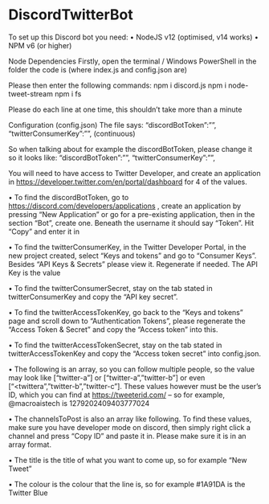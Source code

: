 # DiscordTwitterBot
To set up this Discord bot you need:
• NodeJS v12 (optimised, v14 works)
• NPM v6 (or higher)

Node Dependencies
Firstly, open the terminal / Windows PowerShell in the folder the code is (where index.js and
config.json are)

Please then enter the following commands:
npm i discord.js
npm i node-tweet-stream
npm i fs

Please do each line at one time, this shouldn’t take more than a minute


Configuration
(config.json)
The file says:
“discordBotToken”:””,
“twitterConsumerKey”:””,
(continuous)


So when talking about for example the discordBotToken, please change it so it looks like:
“discordBotToken”:”<value>”,
“twitterConsumerKey”:””,
  
You will need to have access to Twitter Developer, and create an application in
https://developer.twitter.com/en/portal/dashboard for 4 of the values.

• To find the discordBotToken, go to https://discord.com/developers/applications ,
create an application by pressing “New Application” or go for a pre-existing application,
then in the section “Bot”, create one. Beneath the username it should say “Token”. Hit
“Copy” and enter it in


• To find the twitterConsumerKey, in the Twitter Developer Portal, in the new project
created, select “Keys and tokens” and go to “Consumer Keys”. Besides “API Keys &
Secrets” please view it. Regenerate if needed. The API Key is the value


• To find the twitterConsumerSecret, stay on the tab stated in twitterConsumerKey
and copy the “API key secret”.


• To find the twitterAccessTokenKey, go back to the “Keys and tokens” page and
scroll down to “Authentication Tokens”, please regenerate the “Access Token & Secret”
and copy the “Access token” into this.


• To find the twitterAccessTokenSecret, stay on the tab stated in
twitterAccessTokenKey and copy the “Access token secret” into config.json.


• The following is an array, so you can follow multiple people, so the value may look like
[“twitter-a”] or [“twitter-a”,”twitter-b”] or even [“<twittera”,”twitter-b”,”twitter-c”]. These values however must be the user’s ID, which 
you can find at https://tweeterid.com/ – so for example, @macroaistech is
1279202409403777024


• The channelsToPost is also an array like following. To find these values, make sure you
have developer mode on discord, then simply right click a channel and press “Copy ID” and
paste it in. Please make sure it is in an array format.


• The title is the title of what you want to come up, so for example “New Tweet”


• The colour is the colour that the line is, so for example #1A91DA is the Twitter Blue 
